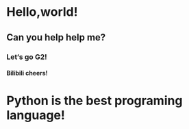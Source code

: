 # Hello,world!
##  Can you help help me?
###  Let‘s go G2!
####  Bilibili cheers!
#  Python is the best programing language!
